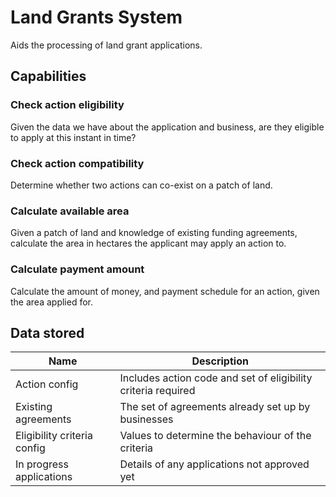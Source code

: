 # Land Grants System

Aids the processing of land grant applications.

## Capabilities

### Check action eligibility

Given the data we have about the application and business, are they eligible to apply at this instant in time?

### Check action compatibility

Determine whether two actions can co-exist on a patch of land.

### Calculate available area

Given a patch of land and knowledge of existing funding agreements, calculate the area in hectares the applicant may apply an action to.

### Calculate payment amount

Calculate the amount of money, and payment schedule for an action, given the area applied for.

## Data stored

| Name                        | Description                                                   |
| --------------------------- | ------------------------------------------------------------- |
| Action config               | Includes action code and set of eligibility criteria required |
| Existing agreements         | The set of agreements already set up by businesses            |
| Eligibility criteria config | Values to determine the behaviour of the criteria             |
| In progress applications    | Details of any applications not approved yet                  |
